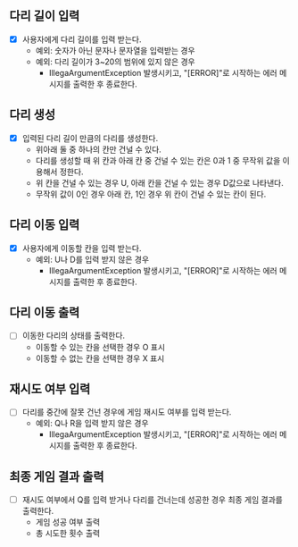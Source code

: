 ## 다리 길이 입력
- [x] 사용자에게 다리 길이를 입력 받는다.
  - 예외: 숫자가 아닌 문자나 문자열을 입력받는 경우
  - 예외: 다리 길이가 3~20의 범위에 있지 않은 경우
    - IllegaArgumentException 발생시키고, "[ERROR]"로 시작하는 에러 메시지를 출력한 후 종료한다.

## 다리 생성
- [x] 입력된 다리 길이 만큼의 다리를 생성한다.
  - 위아래 둘 중 하나의 칸만 건널 수 있다.
  - 다리를 생성할 때 위 칸과 아래 칸 중 건널 수 있는 칸은 0과 1 중 무작위 값을 이용해서 정한다.
  - 위 칸을 건널 수 있는 경우 U, 아래 칸을 건널 수 있는 경우 D값으로 나타낸다.
  - 무작위 값이 0인 경우 아래 칸, 1인 경우 위 칸이 건널 수 있는 칸이 된다.

## 다리 이동 입력
- [x] 사용자에게 이동할 칸을 입력 받는다.
  - 예외: U나 D를 입력 받지 않은 경우
    - IllegaArgumentException 발생시키고, "[ERROR]"로 시작하는 에러 메시지를 출력한 후 종료한다.

## 다리 이동 출력
- [ ] 이동한 다리의 상태를 출력한다.
  - 이동할 수 있는 칸을 선택한 경우 O 표시
  - 이동할 수 없는 칸을 선택한 경우 X 표시

## 재시도 여부 입력
- [ ] 다리를 중간에 잘못 건넌 경우에 게임 재시도 여부를 입력 받는다.
  - 예외: Q나 R을 입력 받지 않은 경우
    - IllegaArgumentException 발생시키고, "[ERROR]"로 시작하는 에러 메시지를 출력한 후 종료한다.

## 최종 게임 결과 출력
- [ ] 재시도 여부에서 Q를 입력 받거나 다리를 건너는데 성공한 경우 최종 게임 결과를 출력한다.
  - 게임 성공 여부 출력
  - 총 시도한 횟수 출력
